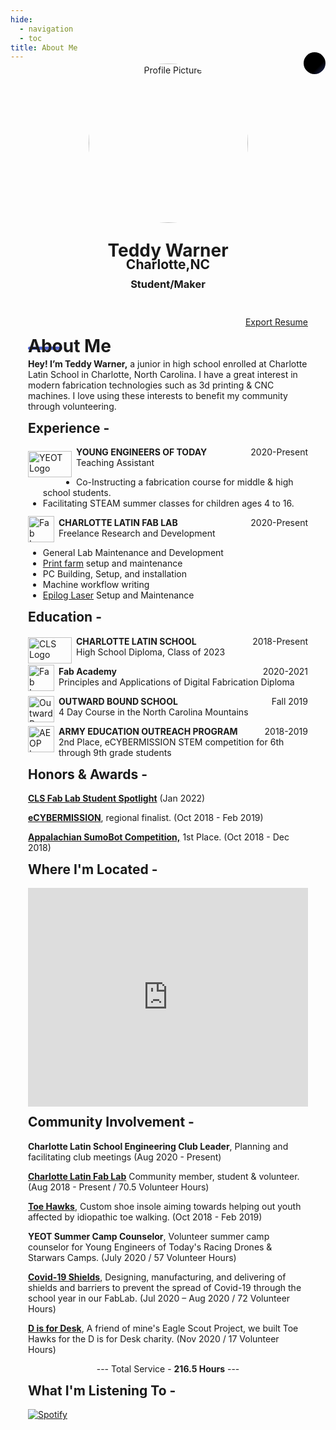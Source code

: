 ```yaml
---
hide:
  - navigation
  - toc
title: About Me
---
```


<script src="https://kit.fontawesome.com/79ff35ecec.js" crossorigin="anonymous"></script>

<style>

.stuff {
  height: 100%;
  width: 100%;
}

.stuff__container {
  display: flex;
  flex-direction: column;
  justify-content: space-between;
  padding: 2em;
  overflow-y: auto;
}

.stuff__content {
  padding: 2em 0;
}

.stuff__header {
  overflow: hidden;
}

.stuff__content h2 {
  margin-top: 0px;
}

.sidebarparent {
  height: 100vh;
  width: 100%;
}

.sidebar {
  width: 100%;
  position: sticky;
  top: 112px;
  left: -22em;
  height: auto;
}

.sidebar h1 {
  margin-bottom: -37px;
}

.sidebar h2 {
  margin-bottom: -14px;
}

.profilepic {
  margin-bottom: -12px;
  width: 255px;
  height: 255px;
  border-radius: 50%;
}

.socials {
  margin-top: -25px;
}

.ln {
  padding-left: 0.3em;
  padding-right: 0.3em;
}

.fa-linkedin:hover {
    color: #0e76a8;
}

.git {
  padding-left: 0.3em;
  padding-right: 0.3em;
}

.fa-github:hover {
background: linear-gradient(155deg, #ff2400, #e81d1d, #e8b71d, #e3e81d, #1de840, #1ddde8, #2b1de8, #dd00f3, #dd00f3);
-webkit-background-clip: text;
-webkit-text-fill-color: transparent;

}

.insta {
  padding-left: 0.3em;
  padding-right: 0.3em;
}

.fa-instagram:hover {
  background: radial-gradient(circle farthest-corner at 35% 90%, #fec564, transparent 50%), radial-gradient(circle farthest-corner at 0 140%, #fec564, transparent 50%), radial-gradient(ellipse farthest-corner at 0 -25%, #5258cf, transparent 50%), radial-gradient(ellipse farthest-corner at 20% -50%, #5258cf, transparent 50%), radial-gradient(ellipse farthest-corner at 100% 0, #893dc2, transparent 50%), radial-gradient(ellipse farthest-corner at 60% -20%, #893dc2, transparent 50%), radial-gradient(ellipse farthest-corner at 100% 100%, #d9317a, transparent), linear-gradient(#6559ca, #bc318f 30%, #e33f5f 50%, #f77638 70%, #fec66d 100%);
	-webkit-background-clip: text;
	-webkit-text-fill-color: transparent;
}

.twitter {
  padding-left: 0.3em;
  padding-right: 0.3em;
}

.fa-twitter:hover {
    color: #00acee;
}

.discord {
  padding-left: 0.3em;
  padding-right: 0.3em;
}

.fa-discord:hover {
    color: #5865F2;
}

.spotify {
  padding-left: 0.3em;
  padding-right: 0.3em;
}

.fa-spotify:hover {
    color: #1DB954;
}

.email {
  padding-left: 0.3em;
  padding-right: 0.3em;
}

.fa-paper-plane:hover {
    color: #5466ce;
}

.logo {
  float:left;
  height: 42px;
  margin-right: 7px;
}

.resume {
  float:right;
  margin-top: 9px;
}

.resume a {
  color: inherit;
}

.date{
  float:right;
  height: 50px;
  width: 100px;
  margin-top: 0px;
  margin-bottom: -45px;
  text-align: right;
}

.underline{
  height: 4.5px;
  width: 55px;
  background-color: #5466ce;
  margin-top: -35px;
  border-radius: 5px;
}

.music {
   margin-bottom: -50px;
}

.coffeelarge {
    width: 175px;
    height: 35px;
    font-size: 16px;
    font-weight: 600;
    color: #fff;
    cursor: pointer;
    margin-top: 12px;
    text-align:center;
    border: none;
    background-size: 300% 100%;
    background-image: linear-gradient(315deg, #7183f0, #5466ce, #000000, #000000);
    border-radius: 50px;
    moz-transition: all .4s ease-in-out;
    -o-transition: all .4s ease-in-out;
    -webkit-transition: all .4s ease-in-out;
    transition: all .4s ease-in-out;
}

.coffeesmall {
    width: 35px;
    height: 35px;
    font-size: 16px;
    font-weight: 600;
    color: #fff;
    cursor: pointer;
    margin-top: 12px;
    text-align:center;
    border: none;
    background-size: 300% 100%;
    background-image: linear-gradient(315deg, #7183f0, #5466ce, #000000, #000000);
    border-radius: 50px;
    moz-transition: all .4s ease-in-out;
    -o-transition: all .4s ease-in-out;
    -webkit-transition: all .4s ease-in-out;
    transition: all .4s ease-in-out;
}

.coffeelarge:hover {
    background-position: 100% 0;
    moz-transition: all .4s ease-in-out;
    -o-transition: all .4s ease-in-out;
    -webkit-transition: all .4s ease-in-out;
    transition: all .4s ease-in-out;
}

.coffeesmall:hover {
    background-position: 100% 0;
    moz-transition: all .4s ease-in-out;
    -o-transition: all .4s ease-in-out;
    -webkit-transition: all .4s ease-in-out;
    transition: all .4s ease-in-out;
}

@media (min-width: 68em) {
  .stuff {
    display: flex;
    height: 100%;
    min-height: 40em;
  }
}
.stuff > *:first-child {
  position: relative;
  height: 23.5em;
}
@media (min-width: 30em) {
  .stuff > *:first-child {
    height: 23.5em;
  }
}
@media (min-width: 68em) {
  .stuff > *:first-child {
    flex-basis: 50%;
    max-width: 50%;
    height: auto;
  }
}
@media (min-width: 35em) {
  .stuff > *:last-child {
    flex-basis: 100%;
    max-width: 100%;
  }
}
@media (min-width: 76.5em) {
  .stuff > *:last-child {
    flex-basis: 85%;
    max-width: 85%;
  }
}

@media (min-width: 68em) {
  .coffeesmall {
    display: none;
  }
}

@media (max-height: 40em) {
  .sidebar {
  width: 100%;
  position: absolute;
  top: 0;
  left: 0;
  height: auto;
  }
}

@media (max-width: 68em) {
  .sidebar {
    position: absolute;
    top: -25px;
    left: 0;
  }
  .coffeesmall {
    position: absolute;
    top: -16px;
    right: 0;
  }
  .coffeelarge {
    display: none;
  }
}

</style>

<div class="stuff">
  <div class="sidebarparent">
    <div class="sidebar">
     <center>
     <p><img src="https://avatars.githubusercontent.com/u/48384497" alt="Profile Picture" class="profilepic"></p>
      <h1>Teddy Warner</h1>
      <h2>Charlotte,NC</h2>
      <h3>Student/Maker<h3>
      <div class="socials">
       <a href="https://www.linkedin.com/in/teddy-warner-880974200/" class="ln" style=" color: inherit;" title="Linked In - Teddy Warner"><i class="fab fa-linkedin"></i></a>
       <a href="https://github.com/Twarner491" class="git" style=" color: inherit;" title="Github - Twarner491"><i class="fab fa-github"></i></a>
       <a href="https://www.instagram.com/teddymakesstuff/" class="insta" style=" color: inherit;" title="Instagram - @teddymakesstuff"><i class="fa fa-instagram"></i></a>
       <a href="https://twitter.com/WarnerTeddy" class="twitter" style=" color: inherit;" title="Twitter - @WarnerTeddy"><i class="fa fa-twitter"></i></a>
       <a href="https://discordapp.com/users/534164566649733120/" class="ln" style=" color: inherit;" title="Discord - Twarner#2592"><i class="fab fa-discord"></i></a>
       <a href="https://open.spotify.com/user/mskz5e4dyzv4cb4kkn73iipq0?si=58a503e3c7a54eeb" class="spotify" style=" color: inherit;" title="Spotify - Teddy Warner"><i class="fab fa-spotify"></i></a>
       <a href="mailto:<Twarner491@gmail.com>" class="email" style=" color: inherit;" title="Email - Twarner491@gmail.com"><i class="fas fa-paper-plane"></i></a>
      </div>
      <a href="https://www.buymeacoffee.com/teddywarner" style=" color: inherit;">
        <button class="coffeelarge" title="Venmo - @Teddy-Warner"><i class="fas fa-coffee"></i> Buy Me a Coffee</button>
        <button class="coffeesmall" title="Buy Me a Coffee :)"><i class="fas fa-coffee"></i></button>
      </a>
     </center>
    </div>
  </div>
  <div class="stuff__container">
    <div class="stuff__content">
     <span class="resume" style=" color: inherit;"><a href="https://docs.google.com/document/d/1jV6DjJ6Y5BZHakTcLHbSO4ZxNAdQNouvXiMn1IuTLG0/edit?usp=sharing">Export Resume <i class="far fa-file-alt"></i></a></span><h1>About Me</h1>
      <div class="underline"></div>
      <p><strong>Hey! I’m Teddy Warner,</strong> a junior in high school enrolled at Charlotte Latin School in Charlotte, North Carolina. I have a great interest in modern fabrication technologies such as 3d printing & CNC machines. I love using these interests to benefit my community through volunteering. </p>
     <h2><i class="fas fa-briefcase"></i> Experience -</h2>
      <p><a href="https://www.youngengineersoftoday.com/"><img src="https://teddywarner.org/images/About/yeot.png" alt="YEOT Logo" class="logo" style="width:70px;margin-top: 7px;"></a><strong>YOUNG ENGINEERS OF TODAY</strong><span class="date" style=" color: inherit;">2020-Present</span><br>Teaching Assistant</p>
      <ul>
        <li>Co-Instructing a fabrication course for middle & high school students.
        <li>Facilitating STEAM summer classes for children ages 4 to 16.
        </li>
      </ul>
      <p><a href="https://www.charlottelatin.org/academics/steam"><img src="https://teddywarner.org/images/About/fablogo.png" alt="Fab Logo" class="logo" style="width:42px;margin-top: -2px;"></a><strong>CHARLOTTE LATIN FAB LAB</strong><span class="date" style=" color: inherit;">2020-Present</span><br>Freelance Research and Development</p>
      <ul>
      <li>General Lab Maintenance and Development
      <li><a href="https://teddywarner.org/images/Octoprint/laboctoprint.jpg">Print farm</a> setup and maintenance
      <li>PC Building, Setup, and installation
      <li>Machine workflow writing
      <li><a href="https://teddywarner.org/Machine-Profiles/FusionPro48/">Epilog Laser</a> Setup and Maintenance
      </li>
      </ul>
     <h2><i class="fas fa-graduation-cap"></i> Education -</h2>
      <p><a href="https://www.charlottelatin.org"><img src="https://teddywarner.org/images/About/latin.png" alt="CLS Logo" class="logo" style="margin-top: 2px;width:70px;"></a><strong>CHARLOTTE LATIN SCHOOL</strong><span class="date" style=" color: inherit;">2018-Present</span><br>High School Diploma, Class of 2023</p>
      <p><a href="https://fabacademy.org/"><img src="https://teddywarner.org/images/About/fablogo.png" alt="Fab Logo" class="logo" style="width:42px;margin-top: -2px;"></a><strong>Fab Academy</strong><span class="date" style=" color: inherit;">2020-2021</span><br>Principles and Applications of Digital Fabrication Diploma</p>
      <p><a href="https://www.outwardbound.org/about-us/schools/north-carolina-outward-bound-school/"><img src="https://teddywarner.org/images/About/ob.png" alt="Outward Bound Logo" class="logo" style="width:42px;margin-top: 0px;"></a><strong>OUTWARD BOUND SCHOOL</strong><span class="date" style=" color: inherit;">Fall 2019</span><br>4 Day Course in the North Carolina Mountains</p>
      <p><a href="https://www.ecybermission.com/"><img src="https://teddywarner.org/images/About/AEOP.png" alt="AEOP Logo" class="logo" style="margin-top: 0px;"></a><strong>ARMY EDUCATION OUTREACH PROGRAM</strong><span class="date" style=" color: inherit;">2018-2019</span><br>2nd Place, eCYBERMISSION STEM competition for 6th through 9th grade students</p>
     <h2><i class="fas fa-award"></i> Honors & Awards -</h2>
      <p>
        <strong><a href="https://www.instagram.com/p/CYboI6zrTs8/?utm_medium=copy_link">CLS Fab Lab Student Spotlight</a></strong> (Jan 2022)
      </p>
      <p>
        <strong><a href="https://www.ecybermission.com/">eCYBERMISSION</a></strong>, regional finalist. (Oct 2018 - Feb 2019)
      </p>
      <p>
        <strong><a href="http://www.appstate.edu/~marlandes/sumo/sumosumo.html">Appalachian SumoBot Competition,</a></strong> 1st Place. (Oct 2018 - Dec 2018)
      </p>
     <h2><i class="fas fa-map-marker-alt"></i> Where I'm Located -</h2>
      <center>
        <iframe width="100%" height="350" style="margin-bottom: 12px; border:0 " loading="lazy" allowfullscreen src="https://www.google.com/maps/embed/v1/place?q=place_id:ChIJgRo4_MQfVIgRZNFDv-ZQRog&key=AIzaSyAvEiiuu4x7x8z9fQz31hkuRNY1yCJzRq0"></iframe> 
      </center>
     <h2><i class="fas fa-city"></i> Community Involvement -</h2>
      <p>
        <strong>Charlotte Latin School Engineering Club Leader</strong>, Planning and facilitating club meetings (Aug 2020 - Present)
      </p>
      <p>
        <strong><a href="https://fabacademy.org/2021/labs/charlotte/">Charlotte Latin Fab Lab</a></strong> Community member, student & volunteer. (Aug 2018 - Present / 70.5 Volunteer Hours)
      </p>
      <p>
        <strong><a href="https://sites.google.com/charlottelatin.net/toe-hawking/home">Toe Hawks</a></strong>, Custom shoe insole aiming towards helping out youth affected by idiopathic toe walking. (Oct 2018 - Feb 2019)
      </p>
      <p>
        <strong>YEOT Summer Camp Counselor</strong>, Volunteer summer camp counselor for Young Engineers of Today's Racing Drones & Starwars Camps. (July 2020 / 57 Volunteer Hours) 
      </p>
      <p>
        <strong><a href="https://www.instagram.com/p/COdXD7fJ5Zl/?">Covid-19 Shields</a></strong>, Designing, manufacturing, and delivering of shields and barriers to prevent the spread of Covid-19 through the school year in our FabLab. (Jul 2020 – Aug 2020 / 72 Volunteer Hours)
      </p>
      <p>
        <strong><a href="https://photos.app.goo.gl/kWnrCmx1bZPvqDK29">D is for Desk</a></strong>, A friend of mine's Eagle Scout Project, we built Toe Hawks for the D is for Desk charity. (Nov 2020 / 17 Volunteer Hours) 
      </p>
      <center>
       <p>--- Total Service - <strong>216.5 Hours</strong> ---</p>
      </center>
      <p>
     <h2><i class="fas fa-headphones-alt"></i> What I'm Listening To -</h2>
      <p class="music">
       <a href="https://open.spotify.com/user/mskz5e4dyzv4cb4kkn73iipq0?si=5eba25ddc4f74313">
        <img src="https://novatorem-oqoqm52ci-twarner491.vercel.app/api/spotify" alt="Spotify">
       </a>
    </div>
  </div>
</div>